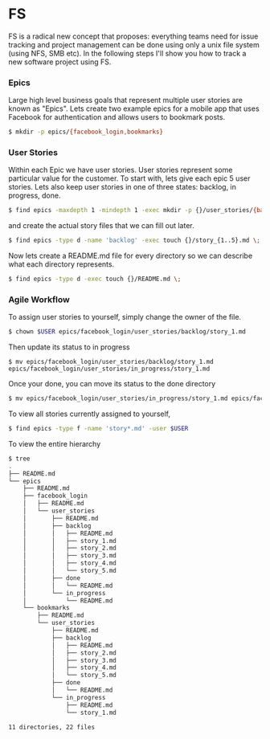 # FS

FS is a radical new concept that proposes: everything teams need for issue tracking and project 
management can be done using only a unix file system (using NFS, SMB etc). In the following steps I'll show you
how to track a new software project using FS.

### Epics
Large high level business goals that represent multiple user stories are known as "Epics". Lets 
create two example epics for a mobile app that uses Facebook for authentication and
allows users to bookmark posts.

```bash
$ mkdir -p epics/{facebook_login,bookmarks}

```

### User Stories

Within each Epic we have user stories. User stories represent some particular value for the customer.
To start with, lets give each epic 5 user stories. Lets also keep user stories in one of three states:
backlog, in progress, done.

```bash
$ find epics -maxdepth 1 -mindepth 1 -exec mkdir -p {}/user_stories/{backlog,in_progress,done} \;

```

and create the actual story files that we can fill out later.

```bash
$ find epics -type d -name 'backlog' -exec touch {}/story_{1..5}.md \;

```

Now lets create a README.md file for every directory so we can describe what each directory represents.

```bash
$ find epics -type d -exec touch {}/README.md \;

```

### Agile Workflow

To assign user stories to yourself, simply change the owner of the file.

```bash
$ chown $USER epics/facebook_login/user_stories/backlog/story_1.md

```

Then update its status to in progress

```
$ mv epics/facebook_login/user_stories/backlog/story_1.md epics/facebook_login/user_stories/in_progress/story_1.md

```

Once your done, you can move its status to the done directory

```bash
$ mv epics/facebook_login/user_stories/in_progress/story_1.md epics/facebook_login/user_stories/done/story_1.md

```

To view all stories currently assigned to yourself,

```bash
$ find epics -type f -name 'story*.md' -user $USER 

```

To view the entire hierarchy

```bash
$ tree
.
├── README.md
└── epics
    ├── README.md
    ├── facebook_login
    │   ├── README.md
    │   └── user_stories
    │       ├── README.md
    │       ├── backlog
    │       │   ├── README.md
    │       │   ├── story_1.md
    │       │   ├── story_2.md
    │       │   ├── story_3.md
    │       │   ├── story_4.md
    │       │   └── story_5.md
    │       ├── done
    │       │   └── README.md
    │       └── in_progress
    │           └── README.md
    └── bookmarks
        ├── README.md
        └── user_stories
            ├── README.md
            ├── backlog
            │   ├── README.md
            │   ├── story_2.md
            │   ├── story_3.md
            │   ├── story_4.md
            │   └── story_5.md
            ├── done
            │   └── README.md
            └── in_progress
                ├── README.md
                └── story_1.md

11 directories, 22 files

```




